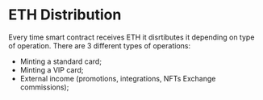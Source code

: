 # ETH Distribution

Every time smart contract receives ETH it disrtibutes it depending on type of operation. There are 3 different types of operations:

* Minting a standard card;
* Minting a VIP card;
* External income (promotions, integrations, NFTs Exchange commissions);

